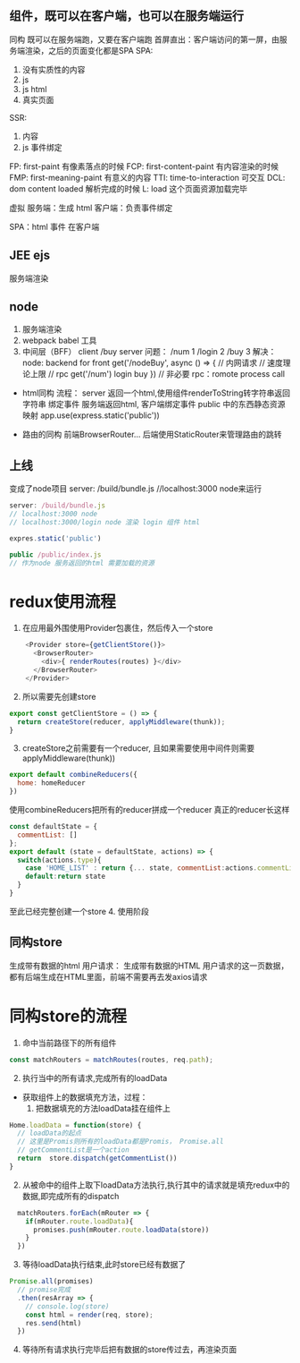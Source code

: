 ## 组件，既可以在客户端，也可以在服务端运行
同构 既可以在服务端跑，又要在客户端跑
首屏直出：客户端访问的第一屏，由服务端渲染，之后的页面变化都是SPA
SPA:
1. <div id = "app"></div>没有实质性的内容
2. js
3. js html
4. 真实页面

SSR:
1. <div id="app">内容</div>
2. js 事件绑定

FP: first-paint 有像素落点的时候
FCP: first-content-paint 有内容渲染的时候
FMP: first-meaning-paint 有意义的内容
TTI: time-to-interaction 可交互
DCL: dom content loaded 解析完成的时候
L: load 这个页面资源加载完毕

虚拟
服务端：生成 html
客户端：负责事件绑定

SPA：html 事件 在客户端

## JEE ejs
服务端渲染

## node
1. 服务端渲染
2. webpack babel 工具
3. 中间层（BFF）
   client  /buy  server
   问题：
   /num    1
   /login  2
   /buy    3
   解决：
   node: backend for front
   get('/nodeBuy', async () => {
     // 内网请求
     // 速度理论上限
     // rpc
     get('/num') login buy
   })
   // 非必要
   rpc：romote process call

- html同构
流程：
server 返回一个html,使用组件renderToString转字符串返回字符串
绑定事件 服务端返回html, 客户端绑定事件
public 中的东西静态资源映射
app.use(express.static('public'))

- 路由的同构
前端BrowserRouter... 后端使用StaticRouter来管理路由的跳转

## 上线
变成了node项目
server: /build/bundle.js  //localhost:3000  node来运行
```js
server: /build/bundle.js
// localhost:3000 node
// localhost:3000/login node 渲染 login 组件 html

expres.static('public')

public /public/index.js
// 作为node 服务返回的html 需要加载的资源
```

# redux使用流程
1. 在应用最外围使用Provider包裹住，然后传入一个store
```js
    <Provider store={getClientStore()}>
      <BrowserRouter>
        <div>{ renderRoutes(routes) }</div>
      </BrowserRouter>
    </Provider>
```
2. 所以需要先创建store
```js
export const getClientStore = () => {
  return createStore(reducer, applyMiddleware(thunk));
}
```
3. createStore之前需要有一个reducer, 且如果需要使用中间件则需要applyMiddleware(thunk))
```js
export default combineReducers({
  home: homeReducer
})
```
使用combineReducers把所有的reducer拼成一个reducer
真正的reducer长这样
```js
const defaultState = {
  commentList: []
};
export default (state = defaultState, actions) => {
  switch(actions.type){
    case 'HOME_LIST' : return {... state, commentList:actions.commentList}
    default:return state
  }
}
```
至此已经完整创建一个store
4. 使用阶段












## 同构store
生成带有数据的html
用户请求： 生成带有数据的HTML
用户请求的这一页数据，都有后端生成在HTML里面，前端不需要再去发axios请求

# 同构store的流程

1. 命中当前路径下的所有组件
```js
const matchRouters = matchRoutes(routes, req.path);
```
2. 执行当中的所有请求,完成所有的loadData
* 获取组件上的数据填充方法，过程：
  1. 把数据填充的方法loadData挂在组件上
```js
Home.loadData = function(store) {
  // loadData的起点
  // 这里是Promis则所有的loadData都是Promis， Promise.all
  // getCommentList是一个action
  return  store.dispatch(getCommentList())
}
```
  2. 从被命中的组件上取下loadData方法执行,执行其中的请求就是填充redux中的数据,即完成所有的dispatch
```js
  matchRouters.forEach(mRouter => {
    if(mRouter.route.loadData){
      promises.push(mRouter.route.loadData(store))
    }
  })
```
  3. 等待loadData执行结束,此时store已经有数据了
```js
Promise.all(promises)
  // promise完成
  .then(resArray => {
    // console.log(store)
    const html = render(req, store);
    res.send(html)
  })
```
4. 等待所有请求执行完毕后把有数据的store传过去，再渲染页面